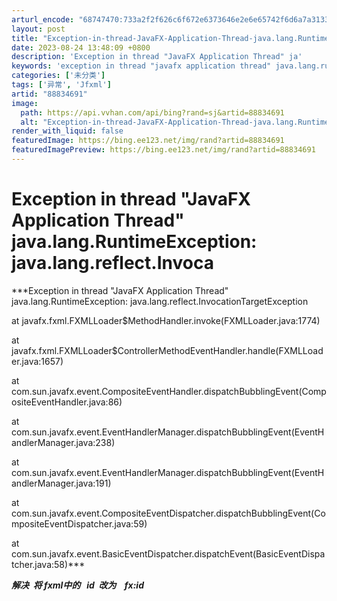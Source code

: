 ```yaml
---
arturl_encode: "68747470:733a2f2f626c6f672e6373646e2e6e65742f6d6a7a31333133:2f61727469636c652f64657461696c732f3838383334363931"
layout: post
title: "Exception-in-thread-JavaFX-Application-Thread-java.lang.RuntimeException-java.lang.reflect.Invoca"
date: 2023-08-24 13:48:09 +0800
description: 'Exception in thread "JavaFX Application Thread" ja'
keywords: 'exception in thread "javafx application thread" java.lang.runtimeexception:'
categories: ['未分类']
tags: ['异常', 'Jfxml']
artid: "88834691"
image:
  path: https://api.vvhan.com/api/bing?rand=sj&artid=88834691
  alt: "Exception-in-thread-JavaFX-Application-Thread-java.lang.RuntimeException-java.lang.reflect.Invoca"
render_with_liquid: false
featuredImage: https://bing.ee123.net/img/rand?artid=88834691
featuredImagePreview: https://bing.ee123.net/img/rand?artid=88834691
---
```


# Exception in thread "JavaFX Application Thread" java.lang.RuntimeException: java.lang.reflect.Invoca

***Exception in thread "JavaFX Application Thread" java.lang.RuntimeException: java.lang.reflect.InvocationTargetException
  
at javafx.fxml.FXMLLoader$MethodHandler.invoke(FXMLLoader.java:1774)
  
at javafx.fxml.FXMLLoader$ControllerMethodEventHandler.handle(FXMLLoader.java:1657)
  
at com.sun.javafx.event.CompositeEventHandler.dispatchBubblingEvent(CompositeEventHandler.java:86)
  
at com.sun.javafx.event.EventHandlerManager.dispatchBubblingEvent(EventHandlerManager.java:238)
  
at com.sun.javafx.event.EventHandlerManager.dispatchBubblingEvent(EventHandlerManager.java:191)
  
at com.sun.javafx.event.CompositeEventDispatcher.dispatchBubblingEvent(CompositeEventDispatcher.java:59)
  
at com.sun.javafx.event.BasicEventDispatcher.dispatchEvent(BasicEventDispatcher.java:58)***

***解决  将 fxml中的   id  改为    fx:id***